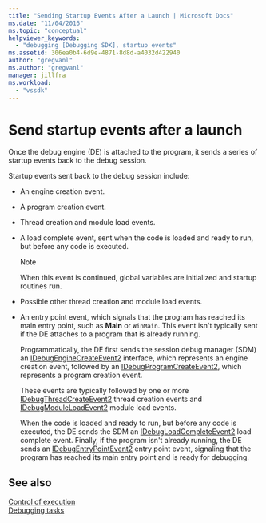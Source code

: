 ```yaml
---
title: "Sending Startup Events After a Launch | Microsoft Docs"
ms.date: "11/04/2016"
ms.topic: "conceptual"
helpviewer_keywords: 
  - "debugging [Debugging SDK], startup events"
ms.assetid: 306ea0b4-6d9e-4871-8d8d-a4032d422940
author: "gregvanl"
ms.author: "gregvanl"
manager: jillfra
ms.workload: 
  - "vssdk"
---
```

# Send startup events after a launch
Once the debug engine (DE) is attached to the program, it sends a series of startup events back to the debug session.  
  
 Startup events sent back to the debug session include:  
  
- An engine creation event.  
  
- A program creation event.  
  
- Thread creation and module load events.  
  
- A load complete event, sent when the code is loaded and ready to run, but before any code is executed. 
  
  > [!NOTE]
  >  When this event is continued, global variables are initialized and startup routines run.  
  
- Possible other thread creation and module load events.  
  
- An entry point event, which signals that the program has reached its main entry point, such as **Main** or `WinMain`. This event isn't typically sent if the DE attaches to a program that is already running.  
  
  Programmatically, the DE first sends the session debug manager (SDM) an [IDebugEngineCreateEvent2](../../extensibility/debugger/reference/idebugenginecreateevent2.md) interface, which represents an engine creation event, followed by an [IDebugProgramCreateEvent2](../../extensibility/debugger/reference/idebugprogramcreateevent2.md), which represents a program creation event.  
  
  These events are typically followed by one or more [IDebugThreadCreateEvent2](../../extensibility/debugger/reference/idebugthreadcreateevent2.md) thread creation events and [IDebugModuleLoadEvent2](../../extensibility/debugger/reference/idebugmoduleloadevent2.md) module load events.  
  
  When the code is loaded and ready to run, but before any code is executed, the DE sends the SDM an [IDebugLoadCompleteEvent2](../../extensibility/debugger/reference/idebugloadcompleteevent2.md) load complete event. Finally, if the program isn't already running, the DE sends an [IDebugEntryPointEvent2](../../extensibility/debugger/reference/idebugentrypointevent2.md) entry point event, signaling that the program has reached its main entry point and is ready for debugging.  
  
## See also  
 [Control of execution](../../extensibility/debugger/control-of-execution.md)   
 [Debugging tasks](../../extensibility/debugger/debugging-tasks.md)